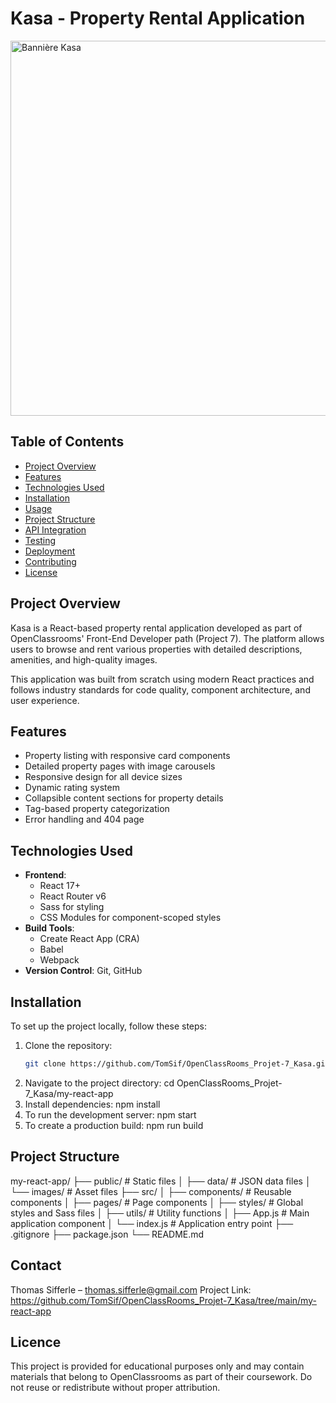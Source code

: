 # Kasa - Property Rental Application

<img src="https://raw.githubusercontent.com/TomSif/OpenClassRooms_Projet-7_Kasa/main/public/images/Screenshot.png" alt="Bannière Kasa" width="600" />

## Table of Contents
- [Project Overview](#project-overview)
- [Features](#features)
- [Technologies Used](#technologies-used)
- [Installation](#installation)
- [Usage](#usage)
- [Project Structure](#project-structure)
- [API Integration](#api-integration)
- [Testing](#testing)
- [Deployment](#deployment)
- [Contributing](#contributing)
- [License](#license)

## Project Overview

Kasa is a React-based property rental application developed as part of OpenClassrooms' Front-End Developer path (Project 7). The platform allows users to browse and rent various properties with detailed descriptions, amenities, and high-quality images.

This application was built from scratch using modern React practices and follows industry standards for code quality, component architecture, and user experience.

## Features

- Property listing with responsive card components
- Detailed property pages with image carousels
- Responsive design for all device sizes
- Dynamic rating system
- Collapsible content sections for property details
- Tag-based property categorization
- Error handling and 404 page

## Technologies Used

- **Frontend**: 
  - React 17+
  - React Router v6
  - Sass for styling
  - CSS Modules for component-scoped styles
- **Build Tools**:
  - Create React App (CRA)
  - Babel
  - Webpack
- **Version Control**: Git, GitHub

## Installation

To set up the project locally, follow these steps:

1. Clone the repository:
   ```bash
   git clone https://github.com/TomSif/OpenClassRooms_Projet-7_Kasa.git
2. Navigate to the project directory:
   cd OpenClassRooms_Projet-7_Kasa/my-react-app
3. Install dependencies:
   npm install
4. To run the development server:
   npm start
5. To create a production build:
   npm run build

## Project Structure
my-react-app/
├── public/              # Static files
│   ├── data/            # JSON data files
│   └── images/          # Asset files
├── src/
│   ├── components/      # Reusable components
│   ├── pages/           # Page components
│   ├── styles/          # Global styles and Sass files
│   ├── utils/           # Utility functions
│   ├── App.js           # Main application component
│   └── index.js         # Application entry point
├── .gitignore
├── package.json
└── README.md

## Contact
Thomas Sifferle – thomas.sifferle@gmail.com
Project Link: https://github.com/TomSif/OpenClassRooms_Projet-7_Kasa/tree/main/my-react-app

## Licence
This project is provided for educational purposes only and may contain materials that belong to OpenClassrooms as part of their coursework.
Do not reuse or redistribute without proper attribution.